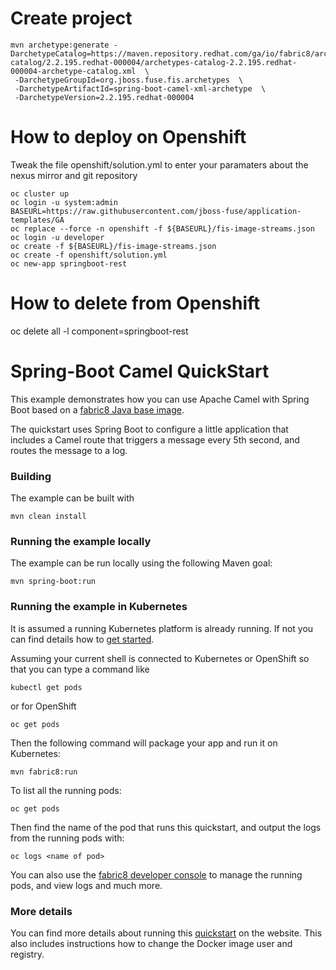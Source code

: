 # Create project
```
mvn archetype:generate -DarchetypeCatalog=https://maven.repository.redhat.com/ga/io/fabric8/archetypes/archetypes-catalog/2.2.195.redhat-000004/archetypes-catalog-2.2.195.redhat-000004-archetype-catalog.xml  \
 -DarchetypeGroupId=org.jboss.fuse.fis.archetypes  \
 -DarchetypeArtifactId=spring-boot-camel-xml-archetype  \
 -DarchetypeVersion=2.2.195.redhat-000004

```
# How to deploy on Openshift
Tweak the file openshift/solution.yml to enter your paramaters about the nexus mirror and git repository
```
oc cluster up
oc login -u system:admin
BASEURL=https://raw.githubusercontent.com/jboss-fuse/application-templates/GA
oc replace --force -n openshift -f ${BASEURL}/fis-image-streams.json
oc login -u developer
oc create -f ${BASEURL}/fis-image-streams.json
oc create -f openshift/solution.yml
oc new-app springboot-rest
```

# How to delete from Openshift

oc delete all -l component=springboot-rest



# Spring-Boot Camel QuickStart

This example demonstrates how you can use Apache Camel with Spring Boot
based on a [fabric8 Java base image](https://github.com/fabric8io/base-images#java-base-images).

The quickstart uses Spring Boot to configure a little application that includes a Camel
route that triggers a message every 5th second, and routes the message to a log.


### Building

The example can be built with

    mvn clean install


### Running the example locally

The example can be run locally using the following Maven goal:

    mvn spring-boot:run


### Running the example in Kubernetes

It is assumed a running Kubernetes platform is already running. If not you can find details how to [get started](http://fabric8.io/guide/getStarted/index.html).

Assuming your current shell is connected to Kubernetes or OpenShift so that you can type a command like

```
kubectl get pods
```

or for OpenShift

```
oc get pods
```

Then the following command will package your app and run it on Kubernetes:

```
mvn fabric8:run
```

To list all the running pods:

    oc get pods

Then find the name of the pod that runs this quickstart, and output the logs from the running pods with:

    oc logs <name of pod>

You can also use the [fabric8 developer console](http://fabric8.io/guide/console.html) to manage the running pods, and view logs and much more.


### More details

You can find more details about running this [quickstart](http://fabric8.io/guide/quickstarts/running.html) on the website. This also includes instructions how to change the Docker image user and registry.

